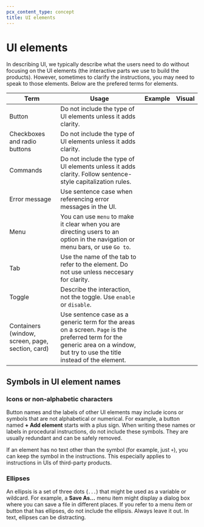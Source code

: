 ```yaml
---
pcx_content_type: concept
title: UI elements
---
```


# UI elements

In describing UI, we typically describe what the users need to do without focusing on the UI elements (the interactive parts we use to build the products). However, sometimes to clarify the instructions, you may need to speak to those elements. Below are the prefered terms for elements.

| Term                                             | Usage                                                                                                                                                                          | Example | Visual |
| ------------------------------------------------ | ------------------------------------------------------------------------------------------------------------------------------------------------------------------------------ | ------- | ------ |
| Button                                           | Do not include the type of UI elements unless it adds clarity.                                                                                                                 |         |        |
| Checkboxes and radio buttons                     | Do not include the type of UI elements unless it adds clarity.                                                                                                                 |         |        |
| Commands                                         | Do not include the type of UI elements unless it adds clarity. Follow sentence-style capitalization rules.                                                                     |         |        |
| Error message                                    | Use sentence case when referencing error messages in the UI.                                                                                                                   |         |        |
| Menu                                             | You can use `menu` to make it clear when you are directing users to an option in the navigation or menu bars, or use `Go to`.                                                  |         |        |
| Tab                                              | Use the name of the tab to refer to the element. Do not use unless neccesary for clarity.                                                                                      |         |        |
| Toggle                                           | Describe the interaction, not the toggle. Use `enable` or `disable`.                                                                                                           |         |        |
| Containers (window, screen, page, section, card) | Use sentence case as a generic term for the areas on a screen. `Page` is the preferred term for the generic area on a window, but try to use the title instead of the element. |         |        |

## Symbols in UI element names

### Icons or non-alphabetic characters

Button names and the labels of other UI elements may include icons or symbols that are not alphabetical or numerical. For example, a button named **+ Add element** starts with a plus sign. When writing these names or labels in procedural instructions, do not include these symbols. They are usually redundant and can be safely removed.

If an element has no text other than the symbol (for example, just `+`), you can keep the symbol in the instructions. This especially applies to instructions in UIs of third-party products.

### Ellipses

An ellipsis is a set of three dots (`...`) that might be used as a variable or wildcard. For example, a **Save As...** menu item might display a dialog box where you can save a file in different places. If you refer to a menu item or button that has ellipses, do not include the ellipsis. Always leave it out. In text, ellipses can be distracting.
